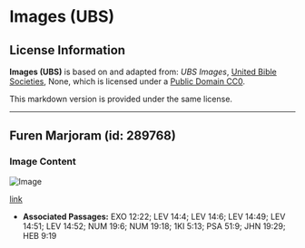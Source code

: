 # Images (UBS)

## License Information

**Images (UBS)** is based on and adapted from: _UBS Images_, [United Bible Societies](https://unitedbiblesocieties.org/), None, which is licensed under a [Public Domain CC0](https://creativecommons.org/public-domain/cc0/).

This markdown version is provided under the same license.



--------------------------------

## Furen Marjoram (id: 289768)

### Image Content

![Image](https://cdn.aquifer.bible/aquifer-content/resources/Media/WEB-0620_marjoramflower.jpg)

[link](https://cdn.aquifer.bible/aquifer-content/resources/Media/WEB-0620_marjoramflower.jpg)

* **Associated Passages:** EXO 12:22; LEV 14:4; LEV 14:6; LEV 14:49; LEV 14:51; LEV 14:52; NUM 19:6; NUM 19:18; 1KI 5:13; PSA 51:9; JHN 19:29; HEB 9:19


